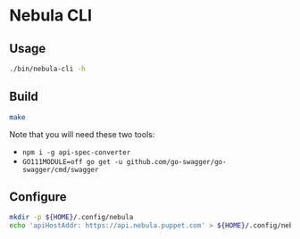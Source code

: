 # Nebula CLI

## Usage
```bash
./bin/nebula-cli -h
```

## Build

```bash
make
```

Note that you will need these two tools:

- `npm i -g api-spec-converter`
- `GO111MODULE=off go get -u github.com/go-swagger/go-swagger/cmd/swagger`

## Configure
```bash
mkdir -p ${HOME}/.config/nebula
echo 'apiHostAddr: https://api.nebula.puppet.com' > ${HOME}/.config/nebula/config.yaml
```
